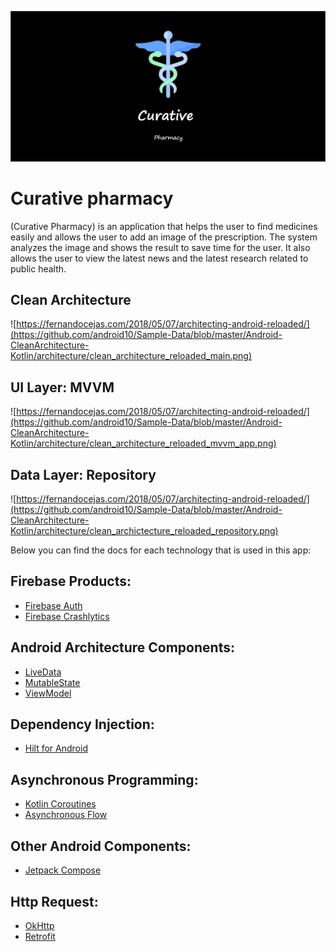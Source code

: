 ![banner](https://github.com/mahmoud947/smart_pharmacy/blob/main/app/src/main/res/drawable-v24/panner.jpg)

# Curative pharmacy

(Curative Pharmacy) is an application that helps the user to find medicines easily and allows the user to add an image of the prescription. The system analyzes the image and shows the result to save time for the user. It also allows the user to view the latest news and the latest research related to public health.

## Clean Architecture

![https://fernandocejas.com/2018/05/07/architecting-android-reloaded/](https://github.com/android10/Sample-Data/blob/master/Android-CleanArchitecture-Kotlin/architecture/clean_architecture_reloaded_main.png)

## UI Layer: MVVM

![https://fernandocejas.com/2018/05/07/architecting-android-reloaded/](https://github.com/android10/Sample-Data/blob/master/Android-CleanArchitecture-Kotlin/architecture/clean_architecture_reloaded_mvvm_app.png)

## Data Layer: Repository

![https://fernandocejas.com/2018/05/07/architecting-android-reloaded/](https://github.com/android10/Sample-Data/blob/master/Android-CleanArchitecture-Kotlin/architecture/clean_archictecture_reloaded_repository.png)

Below you can find the docs for each technology that is used in this app:

## Firebase Products:

- [Firebase Auth][12]
- [Firebase Crashlytics][14]

## Android Architecture Components:

- [LiveData][4]
- [MutableState][17]
- [ViewModel][5]

## Dependency Injection:

- [Hilt for Android][6]

## Asynchronous Programming:

- [Kotlin Coroutines][7]
- [Asynchronous Flow][8]

## Other Android Components:

- [Jetpack Compose][9]

## Http Request:

- [OkHttp][18]
- [Retrofit][19]

[1]: https://kotlinlang.org/
[2]: https://firebase.google.com/docs/firestore
[3]: https://developer.android.com/topic/libraries/architecture
[4]: https://developer.android.com/topic/libraries/architecture/livedata
[5]: https://developer.android.com/topic/libraries/architecture/viewmodel
[6]: https://developer.android.com/training/dependency-injection/hilt-android
[7]: https://kotlinlang.org/docs/coroutines-overview.html
[8]: https://kotlinlang.org/docs/flow.html
[9]: https://developer.android.com/jetpack/compose
[10]: https://medium.com/firebase-tips-tricks/how-to-make-a-clean-architecture-android-app-using-mvvm-firestore-and-jetpack-compose-abdb5e02a2d8
[11]: https://firebase.google.com/docs/android/setup
[12]: https://firebase.google.com/docs/auth
[13]: https://firebase.google.com/docs/storage
[14]: https://firebase.google.com/docs/crashlytics
[15]: https://firebase.google.com/docs/perf-mon
[16]: https://firebase.google.com/docs/analytics
[17]: https://developer.android.com/reference/kotlin/androidx/compose/runtime/MutableState
[18]: https://square.github.io/okhttp/
[19]: https://square.github.io/retrofit/
